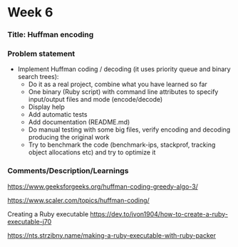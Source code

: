 # Week 6

### Title: Huffman encoding

### Problem statement

- Implement Huffman coding / decoding (it uses priority queue and binary search trees):
  - Do it as a real project, combine what you have learned so far
  - One binary (Ruby script) with command line attributes to specify input/output files and mode (encode/decode)
  - Display help
  - Add automatic tests
  - Add documentation (README.md)
  - Do manual testing with some big files, verify encoding and decoding producing the original work
  - Try to benchmark the code (benchmark-ips, stackprof, tracking object allocations etc) and try to optimize it

### Comments/Description/Learnings
https://www.geeksforgeeks.org/huffman-coding-greedy-algo-3/

https://www.scaler.com/topics/huffman-coding/

Creating a Ruby executable
https://dev.to/jvon1904/how-to-create-a-ruby-executable-j70

https://nts.strzibny.name/making-a-ruby-executable-with-ruby-packer
